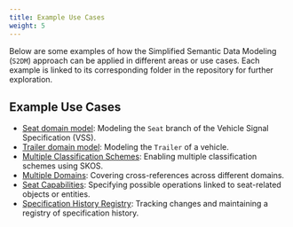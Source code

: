 ```yaml
---
title: Example Use Cases
weight: 5
---
```


Below are some examples of how the Simplified Semantic Data Modeling (`S2DM`) approach can be applied in different areas or use cases. Each example is linked to its corresponding folder in the repository for further exploration.

## Example Use Cases

- [Seat domain model](https://github.com/COVESA/s2dm/tree/main/examples/seat-to-vspec): Modeling the `Seat` branch of the Vehicle Signal Specification (VSS).
- [Trailer domain model](https://github.com/COVESA/s2dm/tree/main/examples/trailer): Modeling the `Trailer` of a vehicle.
- [Multiple Classification Schemes](https://github.com/COVESA/s2dm/tree/main/examples/multiple-classification-schemes): Enabling multiple classification schemes using SKOS.
- [Multiple Domains](https://github.com/COVESA/s2dm/tree/main/examples/multiple-domains): Covering cross-references across different domains.
- [Seat Capabilities](https://github.com/COVESA/s2dm/tree/main/examples/seat-capabilities): Specifying possible operations linked to seat-related objects or entities.
- [Specification History Registry](https://github.com/COVESA/s2dm/tree/main/examples/spec-history-registry): Tracking changes and maintaining a registry of specification history.